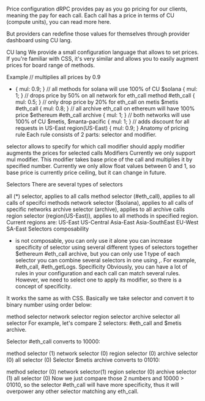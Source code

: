Price configuration
dRPC provides pay as you go pricing for our clients, meaning the pay for each call. Each call has a price in terms of CU (compute units), you can read more here.

But providers can redefine those values for themselves through provider dashboard using CU lang.

CU lang
We provide a small configuration language that allows to set prices. If you're familiar with CSS, it's very similar and allows you to easily augment prices for board range of methods.

Example
// multiplies all prices by 0.9
* {
  mul: 0.9;
}
// all methods for solana will use 100% of CU
$solana {
  mul: 1;
}
// drops price by 50% on all network for eth_call method
#eth_call {
  mul: 0.5;
}
// only drop price by 20% for eth_call on metis
$metis #eth_call {
  mul: 0.8;
}
// all archive eth_call on ethereum will have 100% price
$ethereum #eth_call archive {
  mul: 1;
}
// both networks will use 100% of CU
$metis, $manta-pacific {
  mul: 1;
}
// adds discount for all requests in US-East
region(US-East) {
  mul: 0.9;
}
Anatomy of pricing rule
Each rule consists of 2 parts: selector and modifier.

selector allows to specify for which call modifier should apply
modifier augments the prices for selected calls
Modifiers
Currently we only support mul modifier. This modifier takes base price of the call and multiplies it by specified number. Currently we only allow float values between 0 and 1, so base price is currently price ceiling, but it can change in future.

Selectors
There are several types of selectors

all (*) selector, applies to all calls
method selector (#eth_call), applies to all calls of specifci methods
network selector ($solana), applies to all calls of specific networks
archive selector (archive), applies to all archive calls
region selector (region(US-East)), applies to all methods in specified region. Current regions are:
US-East
US-Central
Asia-East
Asia-SouthEast
EU-West
SA-East
Selectors composability
* is not composable, you can only use it alone
you can increase specificity of selector using several different types of selectors together $ethereum #eth_call archive, but you can only use 1 type of each selector
you can combine several selectors in one using ,. For example, #eth_call, #eth_getLogs.
Specificity
Obviously, you can have a lot of rules in your configuration and each call can match several rules. However, we need to select one to apply its modifier, so there is a concept of specificity.

It works the same as with CSS. Basically we take selector and convert it to binary number using order below:

method selector
network selector
region selector
archive selector
all selector
For example, let's compare 2 selectors: #eth_call and $metis archive.

Selector #eth_call converts to 10000:

method selector (1)
network selector (0)
region selector (0)
archive selector (0)
all selector (0)
Selector $metis archive converts to 01010:

method selector (0)
network selector(1)
region selector (0)
archive selector (1)
all selector (0)
Now we just compare those 2 numbers and 10000 > 01010, so the selector #eth_call will have more specificity, thus it will overpower any other selector matching any eth_call.

